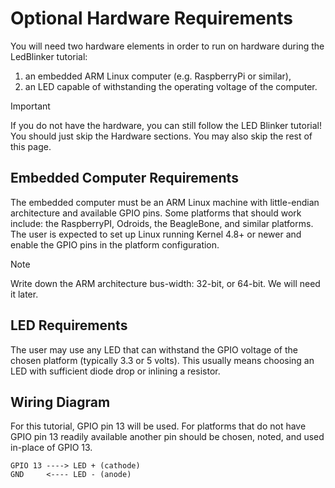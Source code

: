 # Optional Hardware Requirements

You will need two hardware elements in order to run on hardware during the LedBlinker tutorial:
1. an embedded ARM Linux computer (e.g. RaspberryPi or similar), 
2. an LED capable of withstanding the operating voltage of the computer.

> [!IMPORTANT]
> If you do not have the hardware, you can still follow the LED Blinker tutorial! You should just skip the Hardware sections. You may also skip the rest of this page.

## Embedded Computer Requirements

The embedded computer must be an ARM Linux machine with little-endian architecture and available GPIO pins. Some platforms that should work include: the RaspberryPI, Odroids, the BeagleBone, and similar platforms. The user is expected to set up Linux running Kernel 4.8+ or newer and enable the GPIO pins in the platform configuration.

> [!NOTE]
> Write down the ARM architecture bus-width: 32-bit, or 64-bit. We will need it later.

## LED Requirements

The user may use any LED that can withstand the GPIO voltage of the chosen platform (typically 3.3 or 5 volts). This usually means choosing an LED with sufficient diode drop or inlining a resistor.

## Wiring Diagram

For this tutorial, GPIO pin 13 will be used. For platforms that do not have GPIO pin 13 readily available another pin should be chosen, noted, and used in-place of GPIO 13.

```
GPIO 13 ----> LED + (cathode) 
GND     <---- LED - (anode)     
```
